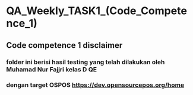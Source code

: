 # QA_Weekly_TASK1_(Code_Competence_1)

## Code competence 1 disclaimer
### folder ini berisi hasil testing yang telah dilakukan oleh Muhamad Nur Fajjri kelas D QE 
### dengan target OSPOS https://dev.opensourcepos.org/home